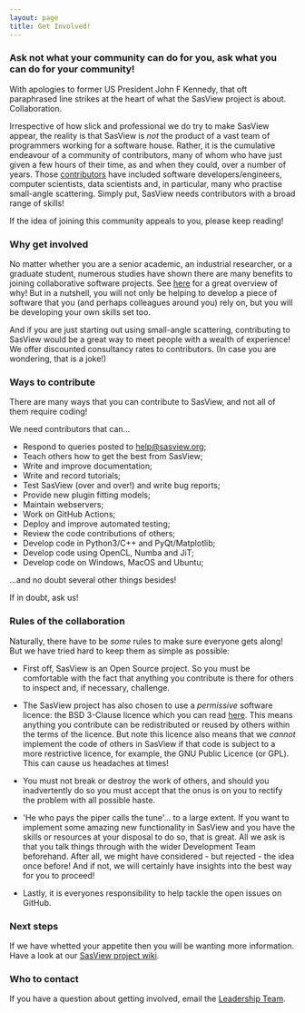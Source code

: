 ```yaml
---
layout: page
title: Get Involved!
---
```


### Ask not what your community can do for you, ask what you can do for your community!

With apologies to former US President John F Kennedy, that oft paraphrased line strikes at the heart of what the SasView project is about. Collaboration.

Irrespective of how slick and professional we do try to make SasView appear, the reality is that SasView is _not_ the product of a vast team of programmers working for a software house. Rather, it is the cumulative endeavour of a community of contributors, many of whom who have just given a few hours of their time, as and when they could, over a number of years. Those [contributors](https://www.sasview.org/people/) have included software developers/engineers, computer scientists, data scientists and, in particular, many who practise small-angle scattering. Simply put, SasView needs contributors with a broad range of skills!

If the idea of joining this community appeals to you, please keep reading!


### Why get involved

No matter whether you are a senior academic, an industrial researcher, or a graduate student, numerous studies have shown there are many benefits to joining collaborative software projects. See [here](https://opensource.guide/how-to-contribute/) for a great overview of why! But in a nutshell, you will not only be helping to develop a piece of software that you (and perhaps colleagues around you) rely on, but you will be developing your own skills set too.

And if you are just starting out using small-angle scattering, contributing to SasView would be a great way to meet people with a wealth of experience! We offer discounted consultancy rates to contributors. (In case you are wondering, that is a joke!)


### Ways to contribute

There are many ways that you can contribute to SasView, and not all of them require coding!

We need contributors that can...

*   Respond to queries posted to help@sasview.org;
*   Teach others how to get the best from SasView;
*   Write and improve documentation;
*   Write and record tutorials;
*   Test SasView (over and over!) and write bug reports;
*   Provide new plugin fitting models;
*   Maintain webservers;
*   Work on GitHub Actions;
*   Deploy and improve automated testing;
*   Review the code contributions of others;
*   Develop code in Python3/C++ and PyQt/Matplotlib;
*   Develop code using OpenCL, Numba and JiT;
*   Develop code on Windows, MacOS and Ubuntu;

...and no doubt several other things besides!

If in doubt, ask us!


### Rules of the collaboration

Naturally, there have to be _some_ rules to make sure everyone gets along! But we have tried hard to keep them as simple as possible:

*   First off, SasView is an Open Source project. So you must be comfortable with the fact that anything you contribute is there for others to inspect and, if necessary, challenge.

*   The SasView project has also chosen to use a _permissive_ software licence: the BSD 3-Clause licence which you can read [here](https://github.com/SasView/sasview/blob/master/LICENSE.TXT). This means anything you contribute can be redistributed or reused by others within the terms of the licence. But note this licence also means that we _cannot_ implement the code of others in SasView if that code is subject to a more restrictive licence, for example, the GNU Public Licence (or GPL). This can cause us headaches at times!

*   You must not break or destroy the work of others, and should you inadvertently do so you must accept that the onus is on you to rectify the problem with all possible haste.

*   'He who pays the piper calls the tune'... to a large extent. If you want to implement some amazing new functionality in SasView and you have the skills or resources at your disposal to do so, that is great. All we ask is that you talk things through with the wider Development Team beforehand. After all, we might have considered - but rejected - the idea once before! And if not, we will certainly have insights into the best way for you to proceed!

*   Lastly, it is everyones responsibility to help tackle the open issues on GitHub.


### Next steps

If we have whetted your appetite then you will be wanting more information. Have a look at our [SasView project wiki](http://wiki.sasview.org/).


### Who to contact

If you have a question about getting involved, email the [Leadership Team](mailto:management@sasview.org).
